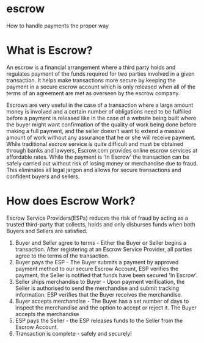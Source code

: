 # escrow
How to handle payments the proper way

# What is Escrow?

An escrow is a financial arrangement where a third party holds and regulates payment of the funds required for two parties involved in a given transaction. It helps make transactions more secure by keeping the payment in a secure escrow account which is only released when all of the terms of an agreement are met as overseen by the escrow company.

Escrows are very useful in the case of a transaction where a large amount money is involved and a certain number of obligations need to be fulfilled before a payment is released like in the case of a website being built where the buyer might want confirmation of the quality of work being done before making a full payment, and the seller doesn’t want to extend a massive amount of work without any assurance that he or she will receive payment. While traditional escrow service is quite difficult and must be obtained through banks and lawyers, Escrow.com provides online escrow services at affordable rates. While the payment is 'In Escrow' the transaction can be safely carried out without risk of losing money or merchandise due to fraud. This eliminates all legal jargon and allows for secure transactions and confident buyers and sellers.

# How does Escrow Work?

Escrow Service Providers(ESPs) reduces the risk of fraud by acting as a trusted third-party that collects, holds and only disburses funds when both Buyers and Sellers are satisfied.

1. Buyer and Seller agree to terms - Either the Buyer or Seller begins a transaction. After registering at an Escrow Service Provider, all parties agree to the terms of the transaction.
2. Buyer pays the ESP - The Buyer submits a payment by approved payment method to our secure Escrow Account, ESP verifies the payment, the Seller is notified that funds have been secured 'In Escrow'.
3. Seller ships merchandise to Buyer - Upon payment verification, the Seller is authorised to send the merchandise and submit tracking information. ESP verifies that the Buyer receives the merchandise.
4. Buyer accepts merchandise - The Buyer has a set number of days to inspect the merchandise and the option to accept or reject it. The Buyer accepts the merchandise
5. ESP pays the Seller - the ESP releases funds to the Seller from the Escrow Account.
6. Transaction is complete - safely and securely!
